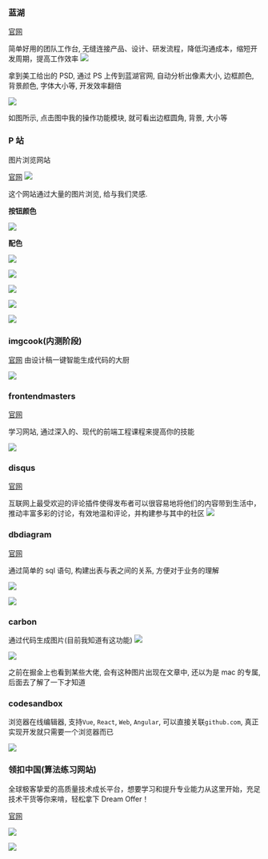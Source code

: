 
### 蓝湖

[官网](https://lanhuapp.com)

简单好用的团队工作台, 无缝连接产品、设计、研发流程，降低沟通成本，缩短开发周期，提高工作效率
![](https://raw.githubusercontent.com/xiaoxiunique/Image/master/20190518153229.png)

拿到美工给出的 PSD, 通过 PS 上传到蓝湖官网, 自动分析出像素大小, 边框颜色, 背景颜色, 字体大小等, 开发效率翻倍

![](https://raw.githubusercontent.com/xiaoxiunique/Image/master/20190518153713.png)

如图所示, 点击图中我的操作功能模块, 就可看出边框圆角, 背景, 大小等

### P 站

图片浏览网站

[官网](https://www.pinterest.com)
![](https://raw.githubusercontent.com/xiaoxiunique/Image/master/20190518153844.png)

这个网站通过大量的图片浏览, 给与我们灵感.

**按钮颜色**

![](https://raw.githubusercontent.com/xiaoxiunique/Image/master/20190518151444.png)

**配色**

![](https://raw.githubusercontent.com/xiaoxiunique/Image/master/20190518151619.png)

![](https://raw.githubusercontent.com/xiaoxiunique/Image/master/20190518151745.png)

![](https://raw.githubusercontent.com/xiaoxiunique/Image/master/20190518154423.png)

![](https://raw.githubusercontent.com/xiaoxiunique/Image/master/20190518151820.png)

![](https://raw.githubusercontent.com/xiaoxiunique/Image/master/motion_for_ar_glasses_by_gleb.gif)

### imgcook(内测阶段)

[官网](https://imgcook.taobao.org/)
由设计稿一键智能生成代码的大厨

![](https://raw.githubusercontent.com/xiaoxiunique/Image/master/20190518154309.png)

### frontendmasters

[官网](https://frontendmasters.com/)

学习网站, 通过深入的、现代的前端工程课程来提高你的技能

![](https://raw.githubusercontent.com/xiaoxiunique/Image/master/20190518154716.png)

### disqus

[官网](https://disqus.com/)

互联网上最受欢迎的评论插件使得发布者可以很容易地将他们的内容带到生活中，推动丰富多彩的讨论，有效地温和评论，并构建参与其中的社区
![](https://raw.githubusercontent.com/xiaoxiunique/Image/master/20190518154902.png)

### dbdiagram

[官网](dbdiagram)

通过简单的 sql 语句, 构建出表与表之间的关系, 方便对于业务的理解

![](https://raw.githubusercontent.com/xiaoxiunique/Image/master/20190518154950.png)

![](https://raw.githubusercontent.com/xiaoxiunique/Image/master/dbdiagram-demo.8ac4de1.gif)

### carbon

通过代码生成图片(目前我知道有这功能)
![](https://raw.githubusercontent.com/xiaoxiunique/Image/master/20190518155536.png)

![](<https://raw.githubusercontent.com/xiaoxiunique/Image/master/carbon%20(1).png>)

之前在掘金上也看到某些大佬, 会有这种图片出现在文章中, 还以为是 mac 的专属, 后面去了解了一下才知道

### codesandbox

浏览器在线编辑器, 支持`Vue`, `React`, `Web`, `Angular`, 可以直接关联`github.com`, 真正实现开发就只需要一个浏览器而已

![](https://raw.githubusercontent.com/xiaoxiunique/Image/master/20190518155652.png)

### 领扣中国(算法练习网站)

全球极客挚爱的高质量技术成长平台，想要学习和提升专业能力从这里开始，充足技术干货等你来啃，轻松拿下 Dream Offer！

[官网](http://leetcode-cn.com)

![](https://raw.githubusercontent.com/xiaoxiunique/Web-Tip/master/20190531141430.png)

![](https://raw.githubusercontent.com/xiaoxiunique/Web-Tip/master/20190531141529.png)
